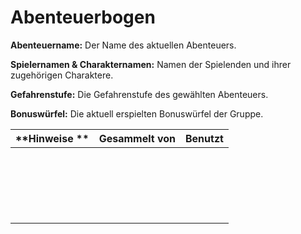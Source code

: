 # Abenteuerbogen

**Abenteuername:** Der Name des aktuellen Abenteuers.

**Spielernamen & Charakternamen:** Namen der Spielenden und ihrer zugehörigen Charaktere.

**Gefahrenstufe:** Die Gefahrenstufe des gewählten Abenteuers.

**Bonuswürfel:** Die aktuell erspielten Bonuswürfel der Gruppe.

| **Hinweise                                                                                                                ** | Gesammelt von | Benutzt |
| ------------------------------------------------------------ | ------------- | ------- |
|                                                              |               |         |
|                                                              |               |         |
|                                                              |               |         |
|                                                              |               |         |
|                                                              |               |         |
|                                                              |               |         |
|                                                              |               |         |
|                                                              |               |         |
|                                                              |               |         |
|                                                              |               |         |
|                                                              |               |         |
|                                                              |               |         |
|                                                              |               |         |
|                                                              |               |         |
|                                                              |               |         |
|                                                              |               |         |
|                                                              |               |         |
|                                                              |               |         |
|                                                              |               |         |
|                                                              |               |         |


